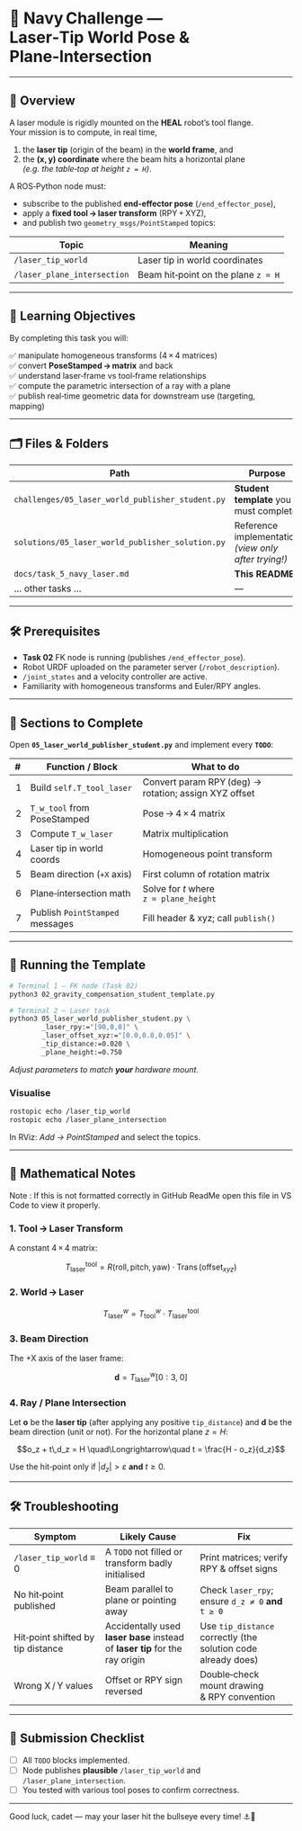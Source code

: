 # 🚢 Navy Challenge — Laser‑Tip World Pose & Plane‑Intersection

---

## 📄 Overview
A laser module is rigidly mounted on the **HEAL** robot’s tool flange.  
Your mission is to compute, in real time,

1. the **laser tip** (origin of the beam) in the **world frame**, and  
2. the **(x, y) coordinate** where the beam hits a horizontal plane  
   *(e.g. the table‑top at height `z = H`)*.

A ROS‑Python node must:

- subscribe to the published **end‑effector pose** (`/end_effector_pose`),
- apply a **fixed tool → laser transform** (RPY + XYZ),
- and publish two `geometry_msgs/PointStamped` topics:

| Topic | Meaning |
|-------|---------|
| `/laser_tip_world` | Laser tip in world coordinates |
| `/laser_plane_intersection` | Beam hit‑point on the plane `z = H` |

---

## 🎯 Learning Objectives
By completing this task you will:

✅ manipulate homogeneous transforms (4 × 4 matrices)  
✅ convert **PoseStamped → matrix** and back  
✅ understand laser‑frame vs tool‑frame relationships  
✅ compute the parametric intersection of a ray with a plane  
✅ publish real‑time geometric data for downstream use (targeting, mapping)

---

## 🗂️ Files & Folders

| Path                                           | Purpose |
|-----------------------------------------------|---------|
| `challenges/05_laser_world_publisher_student.py` | **Student template** you must complete |
| `solutions/05_laser_world_publisher_solution.py` | Reference implementation *(view only after trying!)* |
| `docs/task_5_navy_laser.md`                    | **This README** |
| … other tasks …                                | — |

---

## 🛠️ Prerequisites
* **Task 02** FK node is running (publishes `/end_effector_pose`).
* Robot URDF uploaded on the parameter server (`/robot_description`).
* `/joint_states` and a velocity controller are active.
* Familiarity with homogeneous transforms and Euler/RPY angles.

---

## 🧩 Sections to Complete
Open **`05_laser_world_publisher_student.py`** and implement every **`TODO`**:

| # | Function / Block | What to do |
|---|------------------|----------------------------------------------|
| 1 | Build `self.T_tool_laser` | Convert param RPY (deg) → rotation; assign XYZ offset |
| 2 | `T_w_tool` from PoseStamped | Pose → 4 × 4 matrix |
| 3 | Compute `T_w_laser` | Matrix multiplication |
| 4 | Laser tip in world coords | Homogeneous point transform |
| 5 | Beam direction (`+X` axis) | First column of rotation matrix |
| 6 | Plane‑intersection math | Solve for *t* where `z = plane_height` |
| 7 | Publish `PointStamped` messages | Fill header & xyz; call `publish()` |

---

## 🔧 Running the Template

```bash
# Terminal 1 – FK node (Task 02)
python3 02_gravity_compensation_student_template.py

# Terminal 2 – Laser task
python3 05_laser_world_publisher_student.py \
        _laser_rpy:="[90,0,0]" \
        _laser_offset_xyz:="[0.0,0.0,0.05]" \
        _tip_distance:=0.020 \
        _plane_height:=0.750
```

*Adjust parameters to match **your** hardware mount.*

### Visualise

```bash
rostopic echo /laser_tip_world
rostopic echo /laser_plane_intersection
```

In RViz: *Add → PointStamped* and select the topics.

---

## 📜 Mathematical Notes
Note : If this is not formatted correctly in GitHub ReadMe open this file in VS Code to view it properly.

### 1. Tool → Laser Transform

A constant 4 × 4 matrix:

```math
T^{\text{tool}}_{\text{laser}}
= R(\text{roll},\text{pitch},\text{yaw})\; \cdot\;
  \operatorname{Trans}(\text{offset}_{xyz})
```

### 2. World → Laser

```math
T^{w}_{\text{laser}} = T^{w}_{\text{tool}} \cdot T^{\text{tool}}_{\text{laser}}
```

### 3. Beam Direction

The +X axis of the laser frame:

```math
\mathbf{d} = T^{w}_{\text{laser}}[0:3,\; 0]
```

### 4. Ray / Plane Intersection

Let **o** be the **laser tip** (after applying any positive `tip_distance`)
and **d** be the beam direction (unit or not).
For the horizontal plane $z = H$:

```math
o_z + t\,d_z = H
\quad\Longrightarrow\quad
t = \frac{H - o_z}{d_z}
```

Use the hit‑point only if
$\lvert d_z \rvert > \varepsilon$ **and** $t \ge 0$.

---

## 🛠️ Troubleshooting

| Symptom                           | Likely Cause                                                                 | Fix                                                           |
| --------------------------------- | ---------------------------------------------------------------------------- | ------------------------------------------------------------- |
| `/laser_tip_world` ≡ 0            | A `TODO` not filled or transform badly initialised                           | Print matrices; verify RPY & offset signs                     |
| No hit‑point published            | Beam parallel to plane or pointing away                                      | Check `laser_rpy`; ensure `d_z ≠ 0` **and** `t ≥ 0`           |
| Hit‑point shifted by tip distance | Accidentally used **laser base** instead of **laser tip** for the ray origin | Use `tip_distance` correctly (the solution code already does) |
| Wrong X / Y values                | Offset or RPY sign reversed                                                  | Double‑check mount drawing & RPY convention                   |

---

## 🏁 Submission Checklist

* [ ] All `TODO` blocks implemented.
* [ ] Node publishes **plausible** `/laser_tip_world` and `/laser_plane_intersection`.
* [ ] You tested with various tool poses to confirm correctness.

---

Good luck, cadet — may your laser hit the bullseye every time! ⚓🔴
